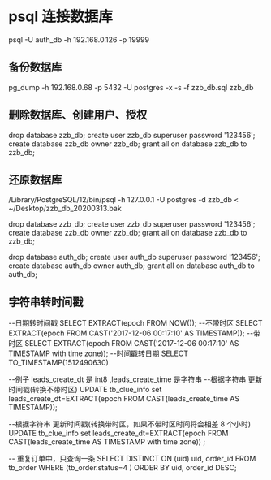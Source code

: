 # psql 连接数据库

psql -U auth_db -h 192.168.0.126 -p 19999

## 备份数据库

pg_dump -h 192.168.0.68 -p 5432 -U postgres -x -s -f zzb_db.sql zzb_db

## 删除数据库、创建用户、授权

drop database zzb_db;
create user zzb_db superuser password '123456';
create database zzb_db owner zzb_db;
grant all on database zzb_db to zzb_db;

## 还原数据库

/Library/PostgreSQL/12/bin/psql -h 127.0.0.1 -U postgres -d zzb_db < ~/Desktop/zzb_db_20200313.bak

drop database zzb_db;
create user zzb_db superuser password '123456';
create database zzb_db owner zzb_db;
grant all on database zzb_db to zzb_db;

drop database auth_db;
create user auth_db superuser password '123456';
create database auth_db owner auth_db;
grant all on database auth_db to auth_db;

## 字符串转时间戳

--日期转时间戳
SELECT EXTRACT(epoch FROM NOW());
--不带时区
SELECT EXTRACT(epoch FROM CAST('2017-12-06 00:17:10' AS TIMESTAMP));
--带时区
SELECT EXTRACT(epoch FROM CAST('2017-12-06 00:17:10' AS TIMESTAMP with time zone));
--时间戳转日期
SELECT TO_TIMESTAMP(1512490630)

--例子 leads_create_dt 是 int8 ,leads_create_time 是字符串
--根据字符串 更新时间戳(转换不带时区)
UPDATE tb_clue_info set leads_create_dt=EXTRACT(epoch FROM CAST(leads_create_time AS TIMESTAMP));

--根据字符串 更新时间戳(转换带时区，如果不带时区时间将会相差 8 个小时)
UPDATE tb_clue_info set leads_create_dt=EXTRACT(epoch FROM CAST(leads_create_time AS TIMESTAMP with time zone)) ;

-- 重复订单中，只查询一条
SELECT DISTINCT ON (uid) uid, order_id FROM tb_order WHERE (tb_order.status=4 ) ORDER BY uid, order_id DESC;
